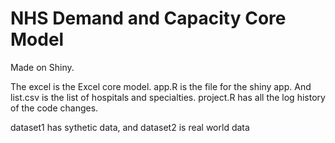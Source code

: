 # NHS Demand and Capacity Core Model

Made on Shiny.

The excel is the Excel core model. app.R is the file for the shiny app.
And list.csv is the list of hospitals and specialties. project.R has all the log history of the code changes.

dataset1 has sythetic data, and dataset2 is real world data
